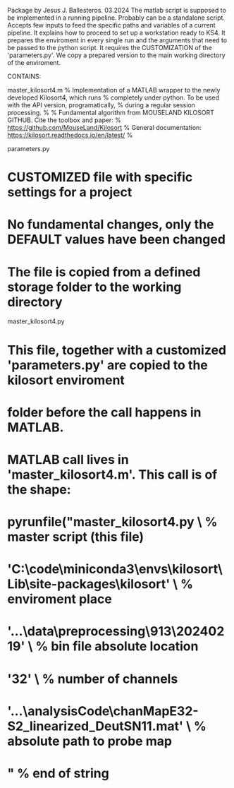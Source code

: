 Package by Jesus J. Ballesteros. 03.2024
The matlab script is supposed to be implemented in a running pipeline. Probably can be a standalone script.
Accepts few inputs to feed the specific paths and variables of a current pipeline.
It explains how to proceed to set up a workstation ready to KS4.
It prepares the enviroment in every single run and the arguments that need to be passed to the python script.
It requires the CUSTOMIZATION of the 'parameters.py'. We copy a prepared version to the main working directory of the enviroment.

CONTAINS: 

master_kilosort4.m
% Implementation of a MATLAB wrapper to the newly developed Kilosort4, which runs
% completely under python. To be used with the API version, programatically, 
% during a regular session processing.
%
% Fundamental algorithm from MOUSELAND KILOSORT GITHUB. Cite the toolbox and paper:
% https://github.com/MouseLand/Kilosort
% General documentation: https://kilosort.readthedocs.io/en/latest/
%

parameters.py
# CUSTOMIZED file with specific settings for a project
# No fundamental changes, only the DEFAULT values have been changed
# The file is copied from a defined storage folder to the working directory

master_kilosort4.py
# This file, together with a customized 'parameters.py' are copied to the kilosort enviroment 
# folder before the call happens in MATLAB.
#
# MATLAB call lives in 'master_kilosort4.m'. This call is of the shape:
# pyrunfile("master_kilosort4.py \                                          % master script (this file)
#           'C:\code\miniconda3\envs\kilosort\Lib\site-packages\kilosort' \ % enviroment place
#           '...\data\preprocessing\913\20240219' \                         % bin file absolute location
#           '32' \                                                          % number of channels
#           '...\analysisCode\chanMapE32-S2_linearized_DeutSN11.mat' \      % absolute path to probe map
#           "                                                               % end of string
#